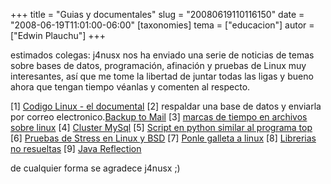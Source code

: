 +++
title = "Guias y documentales"
slug = "20080619110116150"
date = "2008-06-19T11:01:00-06:00"
[taxonomies]
tema = ["educacion"]
autor = ["Edwin Plauchu"]
+++

estimados colegas:
j4nusx nos ha enviado una serie de noticias de temas sobre bases de
datos, programación, afinación y pruebas de Linux muy interesantes, así
que me tome la libertad de juntar todas las ligas y bueno ahora que
tengan tiempo véanlas y comenten al respecto.

\[1\] [Codigo Linux - el
documental](http://gulsin.org/2008/03/26/codigo-linux/)
\[2\] respaldar una base de datos y enviarla por correo
electronico.[Backup to
Mail](http://gulsin.org/2007/10/08/backup-database-mysql-hacia-un-mail/)
\[3\] [marcas de tiempo en archivos sobre
linux](http://gulsin.org/2007/11/12/marcas-de-tiempo-en-archivos-unix/)
\[4\] [Cluster
MySql](http://gulsin.org/2008/03/26/una-platica-sobre-mysql-cluster/)
\[5\] [Script en python similar al programa
top](http://gulsin.org/2008/03/04/recolectorpy-sobre-python-152/)
\[6\] [Pruebas de Stress en Linux y
BSD](http://gulsin.org/2007/12/21/pruebas-de-stress-en-linux/)
\[7\] [Ponle galleta a
linux](http://gulsin.org/2007/12/27/cuando-linux-se-siente-lento-y-como-arreglar-eso/)
\[8\] [Librerias no
resueltas](http://gulsin.org/2008/01/23/tengo-librerias-no-resueltas-%c2%bfque-hago-para-resolverlas/)
\[9\] [Java
Reflection](http://gulsin.org/2007/10/15/para-que-mierdas-sirve-la-reflexion-en-java-java-java-dooooooo/)

de cualquier forma se agradece j4nusx ;)

